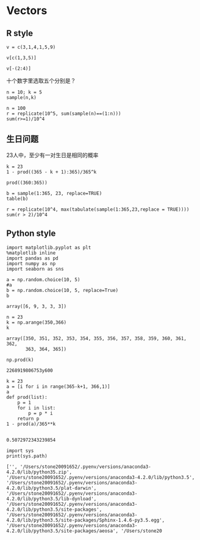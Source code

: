 Vectors
=======

R style
-------

    v = c(3,1,4,1,5,9)

    v[c(1,3,5)]

    v[-(2:4)]

十个数字里选取五个分别是？

    n = 10; k = 5
    sample(n,k)

    n = 100
    r = replicate(10^5, sum(sample(n)==(1:n)))
    sum(r>=1)/10^4

生日问题
--------

23人中，至少有一对生日是相同的概率

    k = 23
    1 - prod((365 - k + 1):365)/365^k

    prod((360:365))

    b = sample(1:365, 23, replace=TRUE)
    table(b)

    r = replicate(10^4, max(tabulate(sample(1:365,23,replace = TRUE))))
    sum(r > 2)/10^4

Python style
------------

``` {.ipython .rundoc-block rundoc-language="ipython" rundoc-session="yes" rundoc-exports="both"}
import matplotlib.pyplot as plt
%matplotlib inline
import pandas as pd
import numpy as np
import seaborn as sns

a = np.random.choice(10, 5)
#a
b = np.random.choice(10, 5, replace=True)
b
```

``` {.example}
array([6, 9, 3, 3, 3])
```

``` {.ipython .rundoc-block rundoc-language="ipython" rundoc-session="yes" rundoc-exports="both"}
n = 23  
k = np.arange(350,366)
k

```

``` {.example}
array([350, 351, 352, 353, 354, 355, 356, 357, 358, 359, 360, 361, 362,
       363, 364, 365])
```

``` {.ipython .rundoc-block rundoc-language="ipython" rundoc-session="yes" rundoc-exports="both"}
np.prod(k)
```

``` {.example}
2268919806753y600
```

``` {.ipython .rundoc-block rundoc-language="ipython" rundoc-session="yes" rundoc-exports="both"}
k = 23  
a = [i for i in range(365-k+1, 366,1)]
a
def prod(list):
    p = 1
    for i in list:
        p = p * i   
    return p
1 - prod(a)/365**k


```

``` {.example}
0.5072972343239854
```

``` {.ipython .rundoc-block rundoc-language="ipython" rundoc-session="yes" rundoc-exports="both" rundoc-results="output"}
import sys
print(sys.path)
```

``` {.example}
['', '/Users/stone20091652/.pyenv/versions/anaconda3-4.2.0/lib/python35.zip', '/Users/stone20091652/.pyenv/versions/anaconda3-4.2.0/lib/python3.5', '/Users/stone20091652/.pyenv/versions/anaconda3-4.2.0/lib/python3.5/plat-darwin', '/Users/stone20091652/.pyenv/versions/anaconda3-4.2.0/lib/python3.5/lib-dynload', '/Users/stone20091652/.pyenv/versions/anaconda3-4.2.0/lib/python3.5/site-packages', '/Users/stone20091652/.pyenv/versions/anaconda3-4.2.0/lib/python3.5/site-packages/Sphinx-1.4.6-py3.5.egg', '/Users/stone20091652/.pyenv/versions/anaconda3-4.2.0/lib/python3.5/site-packages/aeosa', '/Users/stone20
```
